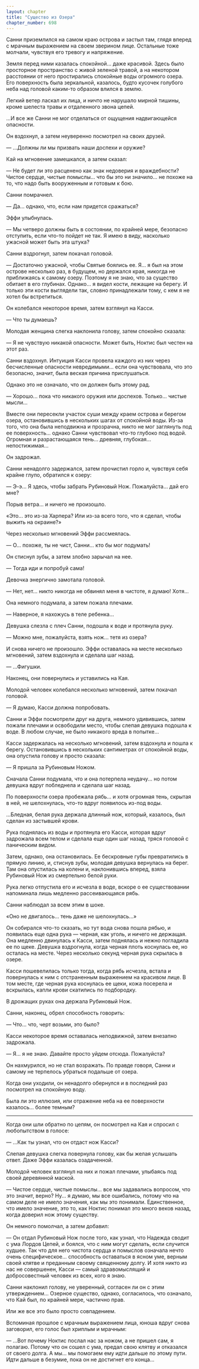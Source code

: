 ```yaml
---
layout: chapter
title: "Существо из Озера"
chapter_number: 698
---
```


Санни приземлился на самом краю острова и застыл там, глядя вперед с мрачным выражением на своем зверином лице. Остальные тоже молчали, чувствуя его тревогу и напряжение.

Земля перед ними казалась спокойной... даже красивой. Здесь было просторное пространство с живой зеленой травой, а на некотором расстоянии от него простирались спокойные воды огромного озера. Его поверхность была зеркальной, казалось, будто кусочек голубого неба над головой каким-то образом влился в землю.

Легкий ветер ласкал их лица, и ничто не нарушало мирной тишины, кроме шелеста травы и отдаленного звона цепей.

...И все же Санни не мог отделаться от ощущения надвигающейся опасности.

Он вздохнул, а затем неуверенно посмотрел на своих друзей.

— ...Должны ли мы призвать наши доспехи и оружие?

Кай на мгновение замешкался, а затем сказал:

— Не будет ли это расценено как знак недоверия и враждебности? Чистое сердце, чистые помыслы... что бы это ни значило... не похоже на то, что надо быть вооруженным и готовым к бою.

Санни помрачнел.

— Да... однако, что, если нам придется сражаться?

Эффи улыбнулась.

— Мы четверо должны быть в состоянии, по крайней мере, безопасно отступить, если что-то пойдет не так. Я имею в виду, насколько ужасной может быть эта штука?

Санни вздрогнул, затем покачал головой.

— Достаточно ужасной, чтобы Святые боялись ее. Я... я был на этом острове несколько раз, в будущем, но держался края, никогда не приближаясь к самому озеру. Поэтому я не знаю, что за существо обитает в его глубинах. Однако... я видел кости, лежащие на берегу. И только эти кости выглядели так, словно принадлежали тому, с кем я не хотел бы встретиться.

Он колебался некоторое время, затем взглянул на Касси.

— Что ты думаешь?

Молодая женщина слегка наклонила голову, затем спокойно сказала:

— Я не чувствую никакой опасности. Может быть, Ноктис был честен на этот раз.

Санни вздохнул. Интуиция Касси провела каждого из них через бесчисленные опасности невредимыми... если она чувствовала, что это безопасно, значит, была веская причина прислушаться.

Однако это не означало, что он должен быть этому рад.

— Хорошо... пока что никакого оружия или доспехов. Только... чистые мысли...

Вместе они пересекли участок суши между краем острова и берегом озера, остановившись в нескольких шагах от спокойной воды. Из-за того, что она была неподвижна и прозрачна, никто не мог заглянуть под ее поверхность... однако Санни чувствовал что-то глубоко под водой. Огромная и разрастающаяся тень... древняя, глубокая... непостижимая...

Он задрожал.

Санни ненадолго задержался, затем прочистил горло и, чувствуя себя крайне глупо, обратился к озеру:

— Э-э... Я здесь, чтобы забрать Рубиновый Нож. Пожалуйста... дай его мне?

Порыв ветра... и ничего не произошло.

«Это... это из-за Харпера? Или из-за всего того, что я сделал, чтобы выжить на окраине?»

Через несколько мгновений Эффи рассмеялась.

— О... похоже, ты не чист, Санни... кто бы мог подумать!

Он стиснул зубы, а затем злобно зарычал на нее.

— Тогда иди и попробуй сама!

Девочка энергично замотала головой.

— Нет, нет... никто никогда не обвинял меня в чистоте, я думаю! Хотя...

Она немного подумала, а затем пожала плечами.

— Наверное, я нахожусь в теле ребенка...

Девушка слезла с плеч Санни, подошла к воде и протянула руку.

— Можно мне, пожалуйста, взять нож... тетя из озера?

И снова ничего не произошло. Эффи оставалась на месте несколько мгновений, затем вздохнула и сделала шаг назад.

— ...Фигушки.

Наконец, они повернулись и уставились на Кая.

Молодой человек колебался несколько мгновений, затем покачал головой.

— Я думаю, Касси должна попробовать.

Санни и Эффи посмотрели друг на друга, немного удивившись, затем пожали плечами и освободили место, чтобы слепая девушка подошла к воде. В любом случае, не было никакого вреда в попытке...

Касси задержалась на несколько мгновений, затем вздохнула и пошла к берегу. Остановившись в нескольких сантиметрах от спокойной воды, она опустила голову и просто сказала:

— Я пришла за Рубиновым Ножом.

Сначала Санни подумала, что и она потерпела неудачу... но потом девушка вдруг побледнела и сделала шаг назад.

По поверхности озера пробежала рябь... и хотя огромная тень, скрытая в ней, не шелохнулась, что-то вдруг появилось из-под воды.

...Бледная, белая рука держала длинный нож, который, казалось, был сделан из застывшей крови.

Рука поднялась из воды и протянула его Касси, которая вдруг задрожала всем телом и сделала еще один шаг назад, тряся головой с паническим видом.

Затем, однако, она остановилась. Ее бескровные губы превратились в прямую линию, и, стиснув зубы, молодая девушка вернулась на берег. Там она опустилась на колени и, наклонившись вперед, взяла Рубиновый Нож из смертельно белой руки.

Рука легко отпустила его и исчезла в воде, вскоре о ее существовании напоминала лишь медленно рассеивающаяся рябь.

Санни наблюдал за всем этим в шоке.

«Оно не двигалось... тень даже не шелохнулась...»

Он собирался что-то сказать, но тут вода снова пошла рябью, и появилась еще одна рука — черная, как уголь, и ничего не держащая. Она медленно двинулась к Касси, затем поднялась и нежно погладила ее по щеке. Девушка вздрогнула, когда черная плоть коснулась ее, но осталась на месте. Через несколько секунд черная рука скрылась в озере.

Касси пошевелилась только тогда, когда рябь исчезла, встала и повернулась к ним с отстраненным выражением на красивом лице. В том месте, где черная рука коснулась ее щеки, кожа посерела и вскрылась, капли крови скатились по подбородку.

В дрожащих руках она держала Рубиновый Нож.

Санни, наконец, обрел способность говорить:

— Что... что, черт возьми, это было?

Касси некоторое время оставалась неподвижной, затем внезапно задрожала.

— Я... я не знаю. Давайте просто уйдем отсюда. Пожалуйста?

Он нахмурился, но не стал возражать. По правде говоря, Санни и самому не терпелось убраться подальше от озера.

Когда они уходили, он ненадолго обернулся и в последний раз посмотрел на спокойную воду.

Была ли это иллюзия, или отражение неба на ее поверхности казалось... более темным?

***

Когда они шли обратно по цепям, он посмотрел на Кая и спросил с любопытством в голосе:

— ...Как ты узнал, что он отдаст нож Касси?

Слепая девушка слегка повернула голову, как бы желая услышать ответ. Даже Эффи казалась озадаченной.

Молодой человек взглянул на них и пожал плечами, улыбаясь под своей деревянной маской.

— Чистое сердце, чистые помыслы... все мы задавались вопросом, что это значит, верно? Ну... я думаю, мы все ошибались, потому что на самом деле не имело значения, как мы это понимали. Единственное, что имело значение, это то, как Ноктис понимал это много веков назад, когда доверил нож этому существу.

Он немного помолчал, а затем добавил:

— Он отдал Рубиновый Нож после того, как узнал, что Надежда сводит с ума Лордов Цепей, и боялся, что с ним могут сделать, если случится худшее. Так что для него чистота сердца и помыслов означала нечто очень специфическое... способность оставаться в ясном уме, верным своей клятве и преданным своему священному долгу. И хотя никто из нас не совершенен, Касси — самый здравомыслящий и добросовестный человек из всех, кого я знаю.

Санни наклонил голову, не уверенный, согласен ли он с этим утверждением... Озерное существо, однако, согласилось, что означало, что Кай был, по крайней мере, частично прав.

Или же все это было просто совпадением.

Вспоминая прошлое с мрачным выражением лица, юноша вдруг снова заговорил, его голос был хриплым и мрачным:

— ...Вот почему Ноктис послал нас за ножом, а не пришел сам, я полагаю. Потому что он сошел с ума, предал свою клятву и отказался от своего долга. А мы... мы помогаем ему идти дальше по этому пути. Идти дальше в безумие, пока он не достигнет его конца...